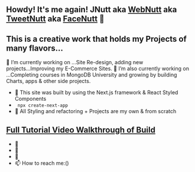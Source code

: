 ## Howdy! It's me again! JNutt aka [WebNutt](https://portfolio-website-two-pi.vercel.app/) aka [TweetNutt](https://twitter.com/JasonNutt14) aka [FaceNutt](https://www.facebook.com/jason.nutt.1481/) 👋 

## This is a creative work that holds my Projects of many flavors...
🔭 I’m currently working on ...Site Re-design, adding new projects...Improving my E-Commerce Sites. 
🔭 I’m also currently working on ...Completing courses in MongoDB University and growing by building Charts, apps & other side projects.

- 🌱 This site was built by using the Next.js framework & React Styled Components
- ` npx create-next-app` 
- 🌱 All Styling and refactoring + Projects are my own & from scratch
## [Full Tutorial Video Walkthrough of Build](https://www.youtube.com/watch?v=OPaLnMw2i_0&t=334s)
- 👯 
- 🤔 
- 💬 
- 📫 How to reach me:()
